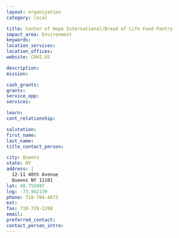 ```yaml
---
layout: organization
category: local

title: Center of Hope International/Bread of Life Food Pantry
impact_area: Environment
keywords: 
location_services: 
location_offices: 
website: COHI.US

description: 
mission: 

cash_grants: 
grants: 
service_opp: 
services: 

learn: 
cont_relationship: 

salutation: 
first_name: 
last_name: 
title_contact_person: 

city: Queens
state: NY
address: |
  12-11 40th Avenue  
  Queens NY 11101
lat: 40.755997
lng: -73.942139
phone: 718-784-4673
ext: 
fax: 718-729-1288
email: 
preferred_contact: 
contact_person_intro: 
---
```


